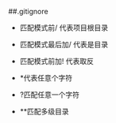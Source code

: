 ##.gitignore

- 匹配模式前/    代表项目根目录

- 匹配模式最后加/    代表是目录

- 匹配模式前加!    代表取反

- *代表任意个字符

- ?匹配任意一个字符

- **匹配多级目录